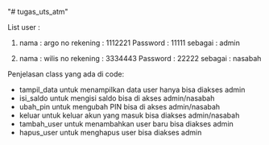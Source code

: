 "# tugas_uts_atm" 

List user :
1.  nama         : argo
    no rekening  : 1112221
    Password     : 11111
    sebagai      : admin

2.  nama         : wilis
    no rekening  : 3334443
    Password     : 22222
    sebagai      : nasabah

Penjelasan class yang ada di code:
- tampil_data
    untuk menampilkan data user hanya bisa diakses admin
- isi_saldo
    untuk mengisi saldo bisa di akses admin/nasabah
- ubah_pin
    untuk mengubah PIN bisa di akses admin/nasabah
- keluar
    untuk keluar akun yang masuk bisa diakses admin/nasabah
- tambah_user
    untuk menambahkan user baru bisa diakses admin
- hapus_user
    untuk menghapus user bisa diakses admin